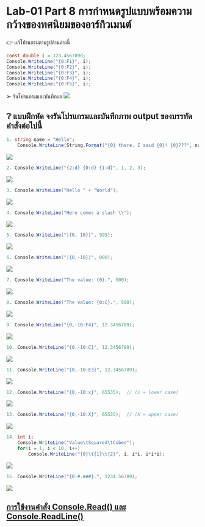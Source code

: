 # Lab-01  Part 8  การกำหนดรูปแบบพร้อมความกว้างของทศนิยมของอาร์กิวเมนต์

👉 แก้โปรแกรมตามรูปด้านล่างนี้
```csharp
const double i = 123.456789d;
Console.WriteLine("{0:F1}", i);
Console.WriteLine("{0:F2}", i);
Console.WriteLine("{0:F3}", i);
Console.WriteLine("{0:F4}", i);
Console.WriteLine("{0:F5}", i);
```
➢ รันโปรแกรมและบันทึกผล
![](./images/Slide11.png)

## ❔ แบบฝึกหัด จงรันโปรแกรมและบันทึกภาพ output ของบรรทัดคำสั่งต่อไปนี้

``` csharp
1. string name = "Hello";
    Console.WriteLine(String.Format("{0} there. I said {0}! {0}???", name));
```
![](./images/Slide12.png)
``` csharp
2. Console.WriteLine("{2:d} {0:d} {1:d}", 1, 2, 3);
```
![](./images/Slide13.png)
``` csharp
3. Console.WriteLine("Hello " + "World");
```
![](./images/Slide14.png)
``` csharp
4. Console.WriteLine("Here comes a slash \\");
```
![](./images/Slide15.png)
``` csharp
5. Console.WriteLine("|{0, 10}|", 999);
```
![](./images/Slide16.png)
``` csharp
6. Console.WriteLine("|{0,-10}|", 000);
```
![](./images/Slide17.png)
``` csharp
7. Console.WriteLine("The value: {0}.", 500);
```
![](./images/Slide18.png)
``` csharp
8. Console.WriteLine("The value: {0:C}.", 500);
```
![](./images/Slide19.png)
``` csharp
9. Console.WriteLine("{0,-10:F4}", 12.3456789);
```
![](./images/Slide20.png)
``` csharp
10. Console.WriteLine("{0,-10:C}", 12.3456789);
```
![](./images/Slide21.png)
``` csharp
11. Console.WriteLine("{0,-10:E3}", 12.3456789);
```
![](./images/Slide22.png)
``` csharp
12. Console.WriteLine("{0,-10:x}", 65535);  // (x = lower case)
```
![](./images/Slide23.png)
``` csharp
13. Console.WriteLine("{0,-10:X}", 65535);  // (X = upper case)
```
![](./images/Slide24.png)
``` csharp
14. int i;
    Console.WriteLine("Value\tSquared\tCubed");
    for(i = 1; i < 10; i++)
        Console.WriteLine("{0}\t{1}\t{2}", i, i*i, i*i*i);
```
![](./images/Slide25.png)
``` csharp
15. Console.WriteLine("{0:#.###}.", 1234.56789);
```
![](./images/Slide26.png)


## [การใช้งานคำสั่ง Console.Read() และ Console.ReadLine()](./Lab-01-part-9-12.md)